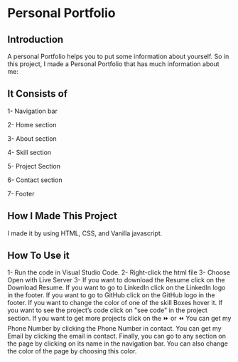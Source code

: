 # Personal Portfolio
## Introduction
A personal Portfolio helps you to put some information about yourself. So in this project, I made a Personal Portfolio that has much information about me:
## It Consists of 
1- Navigation bar

2- Home section

3- About section

4- Skill section

5- Project Section

6- Contact section

7- Footer
## How I Made This Project
I made it by using HTML, CSS, and Vanilla javascript.
## How To Use it
1- Run the code in Visual Studio Code.
2- Right-click the html file
3- Choose Open with Live Server
3-
If you want to download the Resume click on the Download Resume.
If you want to go to LinkedIn click on the LinkedIn logo in the footer.
If you want to go to GitHub click on the GitHub logo in the footer.
If you want to change the color of one of the skill Boxes hover it.
If you want to see the project’s code click on "see code" in the project section.
If you want to get more projects click on the ⏩ or ⏪ 
You can get my Phone Number by clicking the  Phone Number in contact.
You can get my Email by clicking the email in contact.
Finally, you can go to any section on the page by clicking on its name in the navigation bar.
You can also change the color of the page by choosing this color.
